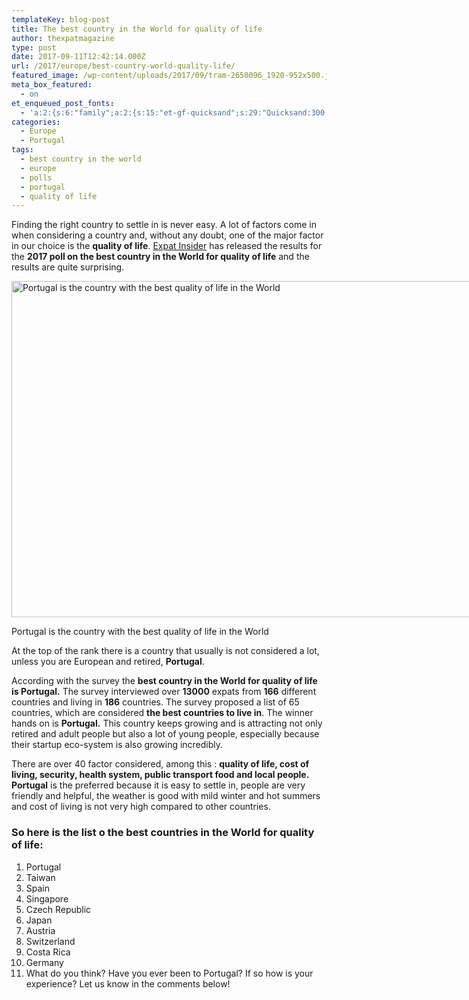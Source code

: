 ```yaml
---
templateKey: blog-post
title: The best country in the World for quality of life
author: thexpatmagazine
type: post
date: 2017-09-11T12:42:14.000Z
url: /2017/europe/best-country-world-quality-life/
featured_image: /wp-content/uploads/2017/09/tram-2650096_1920-952x500.jpg
meta_box_featured:
  - on
et_enqueued_post_fonts:
  - 'a:2:{s:6:"family";a:2:{s:15:"et-gf-quicksand";s:29:"Quicksand:300,regular,500,700";s:10:"et-gf-lato";s:75:"Lato:100,100italic,300,300italic,regular,italic,700,700italic,900,900italic";}s:6:"subset";a:2:{i:0;s:5:"latin";i:1;s:9:"latin-ext";}}'
categories:
  - Europe
  - Portugal
tags:
  - best country in the world
  - europe
  - polls
  - portugal
  - quality of life
---
```


Finding the right country to settle in is never easy. A lot of factors come in when considering a country and, without any doubt, one of the major factor in our choice is the **quality of life**. <a href="https://www.internations.org/expat-insider/" target="_blank" rel="noopener">Expat Insider</a> has released the results for the **2017 poll on the best country in the World for quality of life** and the results are quite surprising.<!--more-->

<div id="attachment_560" style="width: 1034px" class="wp-caption alignnone">
  <img class="size-large wp-image-560" src="http://localhost/thexpatmagazine-wp/wp-content/uploads/2017/09/tram-2650096_1920-1024x538.jpg" alt="Portugal is the country with the best quality of life in the World" width="1024" height="538" srcset="http://localhost/thexpatmagazine-wp/wp-content/uploads/2017/09/tram-2650096_1920-1024x538.jpg 1024w, http://localhost/thexpatmagazine-wp/wp-content/uploads/2017/09/tram-2650096_1920-300x158.jpg 300w, http://localhost/thexpatmagazine-wp/wp-content/uploads/2017/09/tram-2650096_1920-768x403.jpg 768w, http://localhost/thexpatmagazine-wp/wp-content/uploads/2017/09/tram-2650096_1920-952x500.jpg 952w, http://localhost/thexpatmagazine-wp/wp-content/uploads/2017/09/tram-2650096_1920.jpg 1200w" sizes="(max-width: 1024px) 100vw, 1024px" />
  
  <p class="wp-caption-text">
    Portugal is the country with the best quality of life in the World
  </p>
</div>

At the top of the rank there is a country that usually is not considered a lot, unless you are European and retired, **Portugal**.

According with the survey the **best country in the World for quality of life is Portugal.** The survey interviewed over **13000** expats from **166** different countries and living in **186** countries. The survey proposed a list of 65 countries, which are considered **the best countries to live in**. The winner hands on is **Portugal.** This country keeps growing and is attracting not only retired and adult people but also a lot of young people, especially because their startup eco-system is also growing incredibly.

There are over 40 factor considered, among this : **quality of life, cost of living, security, health system, public transport food and local people.** **Portugal** is the preferred because it is easy to settle in, people are very friendly and helpful, the weather is good with mild winter and hot summers and cost of living is not very high compared to other countries.

### So here is the list o the best countries in the World for quality of life:

1. Portugal
2. Taiwan
3. Spain
4. Singapore
5. Czech Republic
6. Japan
7. Austria
8. Switzerland
9. Costa Rica
10. Germany
11. What do you think? Have you ever been to Portugal? If so how is your experience? Let us know in the comments below!

&nbsp;
